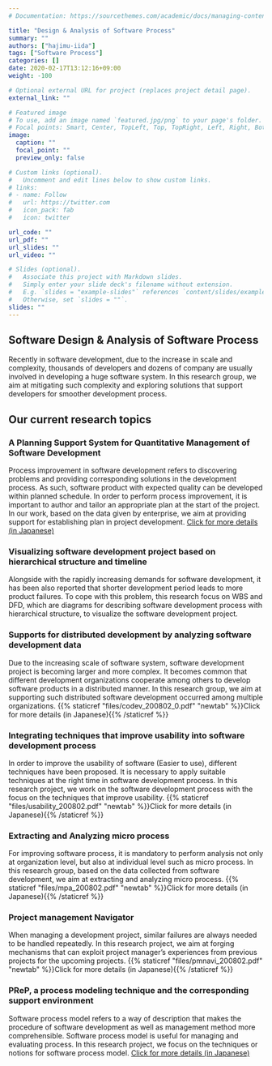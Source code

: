 ```yaml
---
# Documentation: https://sourcethemes.com/academic/docs/managing-content/

title: "Design & Analysis of Software Process"
summary: ""
authors: ["hajimu-iida"]
tags: ["Software Process"]
categories: []
date: 2020-02-17T13:12:16+09:00
weight: -100

# Optional external URL for project (replaces project detail page).
external_link: ""

# Featured image
# To use, add an image named `featured.jpg/png` to your page's folder.
# Focal points: Smart, Center, TopLeft, Top, TopRight, Left, Right, BottomLeft, Bottom, BottomRight.
image:
  caption: ""
  focal_point: ""
  preview_only: false

# Custom links (optional).
#   Uncomment and edit lines below to show custom links.
# links:
# - name: Follow
#   url: https://twitter.com
#   icon_pack: fab
#   icon: twitter

url_code: ""
url_pdf: ""
url_slides: ""
url_video: ""

# Slides (optional).
#   Associate this project with Markdown slides.
#   Simply enter your slide deck's filename without extension.
#   E.g. `slides = "example-slides"` references `content/slides/example-slides.md`.
#   Otherwise, set `slides = ""`.
slides: ""
---
```


## Software Design & Analysis of Software Process

Recently in software development, due to the increase in scale and complexity,
thousands of developers and dozens of company are usually involved in
developing a huge software system. In this research group, we aim at
mitigating such complexity and exploring solutions that support developers for
smoother development process.

## Our current research topics

### A Planning Support System for Quantitative Management of Software Development

Process improvement in software development refers to discovering problems and
providing corresponding solutions in the development process. As such,
software product with expected quality can be developed within planned
schedule. In order to perform process improvement, it is important to author
and tailor an appropriate plan at the start of the project. In our work, based
on the data given by enterprise, we aim at providing support for establishing
plan in project development. [Click for more details (in
Japanese)](/project/aquamarine)

### Visualizing software development project based on hierarchical structure and timeline

Alongside with the rapidly increasing demands for software development, it has
been also reported that shorter development period leads to more product
failures. To cope with this problem, this research focus on WBS and DFD, which
are diagrams for describing software development process with hierarchical
structure, to visualize the software development project.

### Supports for distributed development by analyzing software development data

Due to the increasing scale of software system, software development project
is becoming larger and more complex. It becomes common that different
development organizations cooperate among others to develop software products
in a distributed manner. In this research group, we aim at supporting such
distributed software development occurred among multiple organizations. {{%
staticref "files/codev_200802_0.pdf" "newtab" %}}Click for more details (in
Japanese){{% /staticref %}}

### Integrating techniques that improve usability into software development process

In order to improve the usability of software (Easier to use), different
techniques have been proposed. It is necessary to apply suitable techniques at
the right time in software development process. In this research project, we
work on the software development process with the focus on the techniques that
improve usability. {{% staticref "files/usability_200802.pdf" "newtab"
%}}Click for more details (in Japanese){{% /staticref %}}

### Extracting and Analyzing micro process

For improving software process, it is mandatory to perform analysis not only
at organization level, but also at individual level such as micro process. In
this research group, based on the data collected from software development, we
aim at extracting and analyzing micro process. {{% staticref
"files/mpa_200802.pdf" "newtab" %}}Click for more details (in Japanese){{%
/staticref %}}

### Project management Navigator

When managing a development project, similar failures are always needed to be
handled repeatedly. In this research project, we aim at forging mechanisms
that can exploit project manager’s experiences from previous projects for the
upcoming projects. {{% staticref "files/pmnavi_200802.pdf" "newtab" %}}Click
for more details (in Japanese){{% /staticref %}}

### PReP, a process modeling technique and the corresponding support environment

Software process model refers to a way of description that makes the procedure
of software development as well as management method more comprehensible.
Software process model is useful for managing and evaluating process. In this
research project, we focus on the techniques or notions for software process
model. [Click for more details (in Japanese)](/project/prep)
